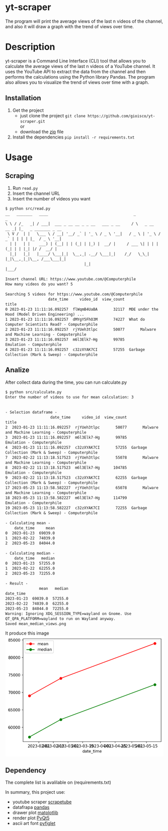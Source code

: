 # yt-scraper

The program will print the average views of the last n videos of the channel, and also it will draw a graph with the trend of views over time.

# Description

yt-scraper is a Command Line Interface (CLI) tool that allows you to calculate the average views of the last n videos of a YouTube channel. It uses the YouTube API to extract the data from the channel and then performs the calculations using the Python library Pandas. The program also allows you to visualize the trend of views over time with a graph.

## Installation

1) Get the project
    - just clone the project `git clone https://github.com/gioisco/yt-scraper.git`  
  or
    - download the [zip](https://github.com/gioisco/yt-scraper/archive/refs/heads/main.zip) file 
2) Install the dependencies 
   `pip install -r requirements.txt`
   
# Usage

## Scraping

1) Run `read.py`  
2) Insert the channel URL
3) Insert the number of videos you want
   
```
$ python src/read.py 
__   _______   ____                                      _                _                    
\ \ / /_   _| / ___|  ___ _ __ __ _ _ __   ___ _ __     / \   _ __   __ _| |_   _ _______ _ __ 
 \ V /  | |   \___ \ / __| '__/ _` | '_ \ / _ \ '__|   / _ \ | '_ \ / _` | | | | |_  / _ \ '__|
  | |   | |    ___) | (__| | | (_| | |_) |  __/ |     / ___ \| | | | (_| | | |_| |/ /  __/ |   
  |_|   |_|   |____/ \___|_|  \__,_| .__/ \___|_|    /_/   \_\_| |_|\__,_|_|\__, /___\___|_|   
                                   |_|                                      |___/              

Insert channel URL: https://www.youtube.com/@Computerphile
How many videos do you want? 5

Searching 5 videos for https://www.youtube.com/@Computerphile
                   date_time     video_id  view_count                                              title
0 2023-01-23 11:11:16.092257  flWqmB4UaBA       32117  MDE under the Hood (Model Driven Engineering) ...
1 2023-01-23 11:11:16.092257  dMYgY5FhO3M       74227  What do Computer Scientists Read? - Computerphile
2 2023-01-23 11:11:16.092257  rjYUeh3tlpc       50077       Malware and Machine Learning - Computerphile
3 2023-01-23 11:11:16.092257  m6l3Elk7-Hg       99785                          Emulation - Computerphile
4 2023-01-23 11:11:16.092257  c32zXYAK7CI       57255  Garbage Collection (Mark & Sweep) - Computerphile
```

## Analize

After collect data during the time, you can run calculate.py

```
$ python src/calculate.py 
Enter the number of videos to use for mean calculation: 3


- Selection dataframe -
                    date_time     video_id  view_count                                              title
2  2023-01-23 11:11:16.092257  rjYUeh3tlpc       50077       Malware and Machine Learning - Computerphile
3  2023-01-23 11:11:16.092257  m6l3Elk7-Hg       99785                          Emulation - Computerphile
4  2023-01-23 11:11:16.092257  c32zXYAK7CI       57255  Garbage Collection (Mark & Sweep) - Computerphile
7  2023-02-22 11:13:18.517523  rjYUeh3tlpc       55078       Malware and Machine Learning - Computerphile
8  2023-02-22 11:13:18.517523  m6l3Elk7-Hg      104785                          Emulation - Computerphile
9  2023-02-22 11:13:18.517523  c32zXYAK7CI       62255  Garbage Collection (Mark & Sweep) - Computerphile
17 2023-05-23 11:13:58.582227  rjYUeh3tlpc       65078       Malware and Machine Learning - Computerphile
18 2023-05-23 11:13:58.582227  m6l3Elk7-Hg      114799                          Emulation - Computerphile
19 2023-05-23 11:13:58.582227  c32zXYAK7CI       72255  Garbage Collection (Mark & Sweep) - Computerphile

- Calculating mean -
    date_time     mean
0  2023-01-23  69039.0
1  2023-02-22  74039.0
2  2023-05-23  84044.0

- Calculating median -
    date_time   median
0  2023-01-23  57255.0
1  2023-02-22  62255.0
2  2023-05-23  72255.0

- Result -
               mean   median
date_time                   
2023-01-23  69039.0  57255.0
2023-02-22  74039.0  62255.0
2023-05-23  84044.0  72255.0
Warning: Ignoring XDG_SESSION_TYPE=wayland on Gnome. Use QT_QPA_PLATFORM=wayland to run on Wayland anyway.
Saved mean_median_views.png
```

It produce this image ![alt mean_median_views.png](https://raw.githubusercontent.com/gioisco/yt-scraper/main/screenshots/mean_median_views.png)

 
## Dependency

The complete list is avalilable on (requirements.txt)

In summary, this project use:
 - youtube scraper [scrapetube](https://github.com/dermasmid/scrapetube)
 - datafrapa [pandas](https://pypi.org/project/pandas/)
 - drawer plot [matplotlib](https://pypi.org/project/matplotlib/)
 - render plot [PyQt5](https://pypi.org/project/PyQt5/)
 - ascii art font [pyfiglet](https://pypi.org/project/pyfiglet/0.7/)

